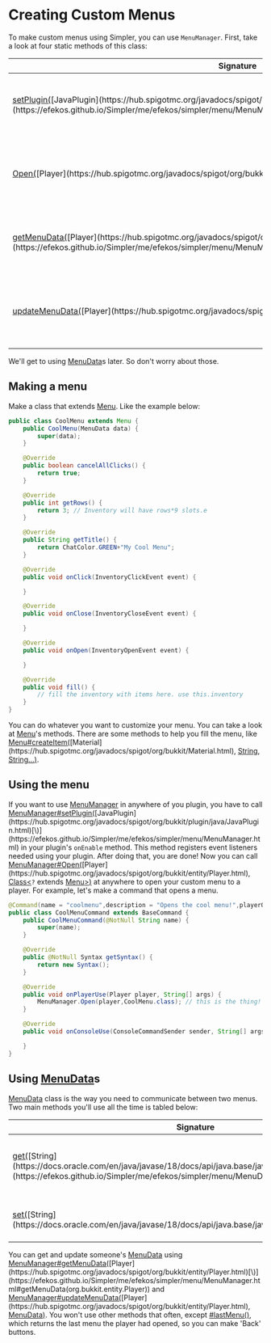 # Creating Custom Menus

To make custom menus using Simpler, you can use `MenuManager`. First, take a look at four static methods of this class:

| Signature                                                                                                                                                                                                                                                                                                                                                                                                                                                                                                                                                                                                                | Description                                                                                                                                                                                                                                                                                                                                                              |
|--------------------------------------------------------------------------------------------------------------------------------------------------------------------------------------------------------------------------------------------------------------------------------------------------------------------------------------------------------------------------------------------------------------------------------------------------------------------------------------------------------------------------------------------------------------------------------------------------------------------------|--------------------------------------------------------------------------------------------------------------------------------------------------------------------------------------------------------------------------------------------------------------------------------------------------------------------------------------------------------------------------|
| [setPlugin\(](https://efekos.github.io/Simpler/me/efekos/simpler/menu/MenuManager.html#setPlugin(org.bukkit.plugin.java.JavaPlugin))[JavaPlugin](https://hub.spigotmc.org/javadocs/spigot/org/bukkit/plugin/java/JavaPlugin.html)[\)](https://efekos.github.io/Simpler/me/efekos/simpler/menu/MenuManager.html)                                                                                                                                                                                                                                                                                                          | Registers event listeners using your plugin instance.                                                                                                                                                                                                                                                                                                                    |
| [Open\(](https://efekos.github.io/Simpler/me/efekos/simpler/menu/MenuManager.html#Open(org.bukkit.entity.Player,java.lang.Class))[Player](https://hub.spigotmc.org/javadocs/spigot/org/bukkit/entity/Player.html), [Class\<](https://docs.oracle.com/en/java/javase/17/docs/api/java.base/java/lang/Class.html)`?` extends [Menu](https://efekos.github.io/Simpler/me/efekos/simpler/menu/Menu.html)[\>](https://docs.oracle.com/en/java/javase/17/docs/api/java.base/java/lang/Class.html)[\)](https://efekos.github.io/Simpler/me/efekos/simpler/menu/MenuManager.html#Open(org.bukkit.entity.Player,java.lang.Class)) | Creates an instance of the given menu, and opens it to the player given.                                                                                                                                                                                                                                                                                                 |
| [getMenuData\(](https://efekos.github.io/Simpler/me/efekos/simpler/menu/MenuManager.html#getMenuData(org.bukkit.entity.Player))[Player](https://hub.spigotmc.org/javadocs/spigot/org/bukkit/entity/Player.html)[\)](https://efekos.github.io/Simpler/me/efekos/simpler/menu/MenuManager.html#getMenuData(org.bukkit.entity.Player))                                                                                                                                                                                                                                                                                      | Returns the current [MenuData](https://efekos.github.io/Simpler/me/efekos/simpler/menu/MenuManager.html#updateMenuData(org.bukkit.entity.Player,me.efekos.simpler.menu.MenuData)) for the player given.                                                                                                                                                                  |
| [updateMenuData\(](https://efekos.github.io/Simpler/me/efekos/simpler/menu/MenuManager.html#updateMenuData(org.bukkit.entity.Player,me.efekos.simpler.menu.MenuData))[Player](https://hub.spigotmc.org/javadocs/spigot/org/bukkit/entity/Player.html), [MenuData](https://efekos.github.io/Simpler/me/efekos/simpler/menu/MenuData.html)[\)](https://efekos.github.io/Simpler/me/efekos/simpler/menu/MenuManager.html#updateMenuData(org.bukkit.entity.Player,me.efekos.simpler.menu.MenuData))                                                                                                                          | Updates [MenuData](https://efekos.github.io/Simpler/me/efekos/simpler/menu/MenuManager.html#updateMenuData(org.bukkit.entity.Player,me.efekos.simpler.menu.MenuData)) of the given player using the [MenuData](https://efekos.github.io/Simpler/me/efekos/simpler/menu/MenuManager.html#updateMenuData(org.bukkit.entity.Player,me.efekos.simpler.menu.MenuData)) given. |

We'll get to using [MenuData](https://efekos.github.io/Simpler/me/efekos/simpler/menu/MenuData.html)s later. So don't worry about those.

## Making a menu

Make a class that extends [Menu](https://efekos.github.io/Simpler/me/efekos/simpler/menu/Menu.html). Like the example below:

```java
public class CoolMenu extends Menu {
    public CoolMenu(MenuData data) {
        super(data);
    }

    @Override
    public boolean cancelAllClicks() {
        return true;
    }

    @Override
    public int getRows() {
        return 3; // Inventory will have rows*9 slots.e
    }

    @Override
    public String getTitle() {
        return ChatColor.GREEN+"My Cool Menu";
    }

    @Override
    public void onClick(InventoryClickEvent event) {

    }

    @Override
    public void onClose(InventoryCloseEvent event) {

    }

    @Override
    public void onOpen(InventoryOpenEvent event) {

    }

    @Override
    public void fill() {
        // fill the inventory with items here. use this.inventory
    }
}
```

You can do whatever you want to customize your menu. You can take a look at [Menu](https://efekos.github.io/Simpler/me/efekos/simpler/menu/Menu.html)'s
methods. There are some methods to help you fill the menu, like
[Menu](https://efekos.github.io/Simpler/me/efekos/simpler/menu/Menu.html)[\#createItem\(](https://efekos.github.io/Simpler/me/efekos/simpler/menu/Menu.html#createItem(org.bukkit.Material,java.lang.String,java.lang.String...))[Material](https://hub.spigotmc.org/javadocs/spigot/org/bukkit/Material.html), [String](https://docs.oracle.com/en/java/javase/18/docs/api/java.base/java/lang/String.html), [String...](https://docs.oracle.com/en/java/javase/18/docs/api/java.base/java/lang/String.html)[\)](https://efekos.github.io/Simpler/me/efekos/simpler/menu/Menu.html#createItem(org.bukkit.Material,java.lang.String,java.lang.String...)).

## Using the menu

If you want to use [MenuManager](https://efekos.github.io/Simpler/me/efekos/simpler/menu/MenuManager.html) in anywhere of you plugin, you have to call
[MenuManager](https://efekos.github.io/Simpler/me/efekos/simpler/menu/MenuManager.html)[#setPlugin\(](https://efekos.github.io/Simpler/me/efekos/simpler/menu/MenuManager.html#setPlugin(org.bukkit.plugin.java.JavaPlugin))[JavaPlugin](https://hub.spigotmc.org/javadocs/spigot/org/bukkit/plugin/java/JavaPlugin.html)[\)](https://efekos.github.io/Simpler/me/efekos/simpler/menu/MenuManager.html)
in your plugin's `onEnable` method. This method registers event listeners needed using your plugin. After doing that, you are done! Now you can call [MenuManager](https://efekos.github.io/Simpler/me/efekos/simpler/menu/MenuManager.html)[#Open\(](https://efekos.github.io/Simpler/me/efekos/simpler/menu/MenuManager.html#Open(org.bukkit.entity.Player,java.lang.Class))[Player](https://hub.spigotmc.org/javadocs/spigot/org/bukkit/entity/Player.html), [Class\<](https://docs.oracle.com/en/java/javase/17/docs/api/java.base/java/lang/Class.html)`?` extends [Menu](https://efekos.github.io/Simpler/me/efekos/simpler/menu/Menu.html)[\>](https://docs.oracle.com/en/java/javase/17/docs/api/java.base/java/lang/Class.html)[\)](https://efekos.github.io/Simpler/me/efekos/simpler/menu/MenuManager.html#Open(org.bukkit.entity.Player,java.lang.Class))
at anywhere to open your custom menu to a player. For example, let's make a command that opens a menu.

````java
@Command(name = "coolmenu",description = "Opens the cool menu!",playerOnly = true,permission = "plugin.coolmenu")
public class CoolMenuCommand extends BaseCommand {
    public CoolMenuCommand(@NotNull String name) {
        super(name);
    }

    @Override
    public @NotNull Syntax getSyntax() {
        return new Syntax();
    }

    @Override
    public void onPlayerUse(Player player, String[] args) {
        MenuManager.Open(player,CoolMenu.class); // this is the thing!
    }

    @Override
    public void onConsoleUse(ConsoleCommandSender sender, String[] args) {

    }
}
````

## Using [MenuData](https://efekos.github.io/Simpler/me/efekos/simpler/menu/MenuData.html)s

[MenuData](https://efekos.github.io/Simpler/me/efekos/simpler/menu/MenuData.html) class is the way you need to communicate
between two menus. Two main methods you'll use all the time is tabled below:

| Signature                                                                                                                                                                                                                                                                                                                                                                                                                         | Description                                            |
|-----------------------------------------------------------------------------------------------------------------------------------------------------------------------------------------------------------------------------------------------------------------------------------------------------------------------------------------------------------------------------------------------------------------------------------|--------------------------------------------------------|
| [get\(](https://efekos.github.io/Simpler/me/efekos/simpler/menu/MenuData.html#get(java.lang.String))[String](https://docs.oracle.com/en/java/javase/18/docs/api/java.base/java/lang/String.html)[\)](https://efekos.github.io/Simpler/me/efekos/simpler/menu/MenuData.html#get(java.lang.String))                                                                                                                                 | Gets a value from the stored data, using the key given |
| [set\(](https://efekos.github.io/Simpler/me/efekos/simpler/menu/MenuData.html#set(java.lang.String,java.lang.Object))[String](https://docs.oracle.com/en/java/javase/18/docs/api/java.base/java/lang/String.html), [Object](https://docs.oracle.com/en/java/javase/18/docs/api/java.base/java/lang/Object.html)[\)](https://efekos.github.io/Simpler/me/efekos/simpler/menu/MenuData.html#set(java.lang.String,java.lang.Object)) | Sets a value for the key given.                        |

You can get and update someone's [MenuData](https://efekos.github.io/Simpler/me/efekos/simpler/menu/MenuData.html) using
[MenuManager](https://efekos.github.io/Simpler/me/efekos/simpler/menu/MenuManager.html)[#getMenuData\(](https://efekos.github.io/Simpler/me/efekos/simpler/menu/MenuManager.html#getMenuData(org.bukkit.entity.Player))[Player](https://hub.spigotmc.org/javadocs/spigot/org/bukkit/entity/Player.html)[\)](https://efekos.github.io/Simpler/me/efekos/simpler/menu/MenuManager.html#getMenuData(org.bukkit.entity.Player)) and
[MenuManager](https://efekos.github.io/Simpler/me/efekos/simpler/menu/MenuManager.html)[#updateMenuData\(](https://efekos.github.io/Simpler/me/efekos/simpler/menu/MenuManager.html#updateMenuData(org.bukkit.entity.Player,me.efekos.simpler.menu.MenuData))[Player](https://hub.spigotmc.org/javadocs/spigot/org/bukkit/entity/Player.html), [MenuData](https://efekos.github.io/Simpler/me/efekos/simpler/menu/MenuData.html)[\)](https://efekos.github.io/Simpler/me/efekos/simpler/menu/MenuManager.html#updateMenuData(org.bukkit.entity.Player,me.efekos.simpler.menu.MenuData)).
You won't use other methods that often, except [#lastMenu()](https://efekos.github.io/Simpler/me/efekos/simpler/menu/MenuData.html#lastMenu()), which returns the last menu the player had opened, so you can make 'Back' buttons.